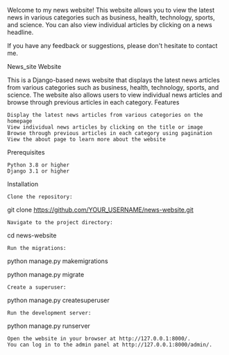 Welcome to my news website! This website allows you to view the latest news in various categories such as business, health, technology, sports, and science. You can also view individual articles by clicking on a news headline.

If you have any feedback or suggestions, please don't hesitate to contact me.



News_site Website

This is a Django-based news website that displays the latest news articles from various categories such as business, health, technology, sports, and science. The website also allows users to view individual news articles and browse through previous articles in each category.
Features

    Display the latest news articles from various categories on the homepage
    View individual news articles by clicking on the title or image
    Browse through previous articles in each category using pagination
    View the about page to learn more about the website

Prerequisites

    Python 3.8 or higher
    Django 3.1 or higher

Installation

    Clone the repository:

git clone https://github.com/YOUR_USERNAME/news-website.git

    Navigate to the project directory:

cd news-website

    Run the migrations:

python manage.py makemigrations

python manage.py migrate

    Create a superuser:

python manage.py createsuperuser

    Run the development server:

python manage.py runserver

    Open the website in your browser at http://127.0.0.1:8000/.
    You can log in to the admin panel at http://127.0.0.1:8000/admin/.

